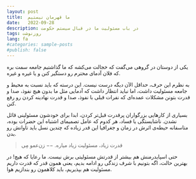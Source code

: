 ```yaml
---
layout: post
title:  ما قهرمان نیستیم
date:   2022-09-28
description: در باب مسئولیت ما در قبال سیستم حکومت
tags: روزنوشت
lang: fa
#categories: sample-posts
#publish: false
---
```


یکی از دوستان در گروهی می‌گفت که خجالت می‌کشه که ما گذاشتیم جامعه سمت بره که فلان آدمای محترم رو دستگیر کنن و یا غیره و غیره.

به نظرم این حرف، حداقل الآن دیگه درست نیست. این درسته که باید نسبت به محیط و جامعه مسئولیت داشت، اما نباید انتظار داشت که آدمایی مثل ما بدون هیچ نفوذ، صدا و قدرت بتونن مشکلات عمده‌ای که نفرات قبلی با نفوذ، صدا و قدرت نهادینه کردن رو رفع کنن. 

بسیاری از کارهایی بزرگواران پرقدرت قبل‌تر کردن، ابدا برای خودشون مسئولینی قائل نشدن. ناشایستگی یا فساد، هر کدوم که عامل تصمیمای اشتباه این حضرات بوده، متاسفانه حیطه‌ی اثرش در زمان و جغرافیا این قدر زیاده که چندین نسل باید تاوانش رو بدن. 

> قدرت زیاد، مسئولیت زیاد میاره. −− زن‌عمو مِی

حتی اسپایدرمنش هم بیشتر از قدرتش مسئولیتی برش نیست. ما رعایا که هیچ! در بهترین حالت، اگه بتونیم با شرف زندگی رو ادامه بدیم، یعنی همون قدر که قدرت داریم مسئولیت هم بپذیریم، باید کلاهمون رو بندازیم هوا.
